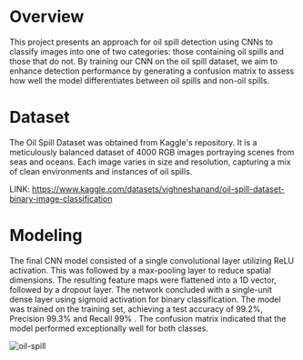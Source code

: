 # Overview
This project presents an approach for oil spill detection using CNNs to classify images into one of two categories: those containing oil spills and those that do not. By training our CNN on the oil spill dataset, we aim to enhance detection performance by generating a confusion matrix to assess how well the model differentiates between oil spills and non-oil spills.



# Dataset
The Oil Spill Dataset was obtained from Kaggle's repository. It is a meticulously balanced dataset of 4000 RGB images portraying scenes from seas and oceans. Each image varies in size and resolution, capturing a mix of clean environments and instances of oil spills. 

LINK: https://www.kaggle.com/datasets/vighneshanand/oil-spill-dataset-binary-image-classification



#  Modeling
The final CNN model consisted of a single convolutional layer utilizing ReLU activation. This was followed by a max-pooling layer to reduce spatial dimensions. The resulting feature maps were flattened into a 1D vector, followed by a dropout layer. The network concluded with a single-unit dense layer using sigmoid activation for binary classification. The model was trained on the training set, achieving a test accuracy of 99.2%, Precision 99.3% and Recall 99% . The confusion matrix indicated that the model performed exceptionally well for both classes.




![oil-spill](https://github.com/user-attachments/assets/569f5df2-4bd4-43ce-a769-485db59a971c)
